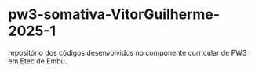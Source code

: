 # pw3-somativa-VitorGuilherme-2025-1
repositório dos códigos desenvolvidos no componente curricular de PW3 em Etec de Embu.
